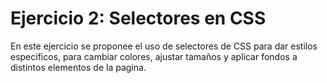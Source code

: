 # Ejercicio 2: Selectores en CSS  

En este ejercicio se proponee el uso de selectores de CSS para dar estilos especificos,
para cambiar colores, ajustar tamaños y aplicar fondos a distintos elementos de la pagina.  

